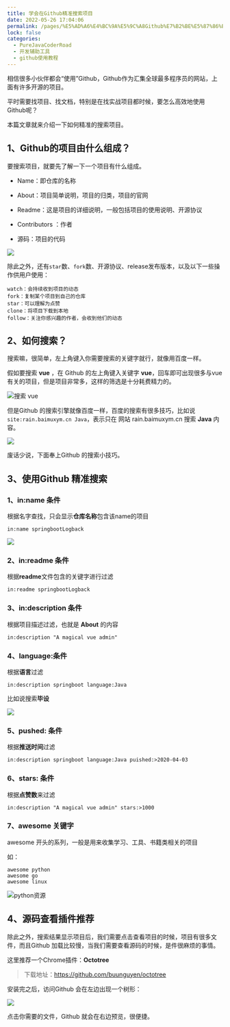 ```yaml
---
title: 学会在Github精准搜索项目
date: 2022-05-26 17:04:06
permalink: /pages/%E5%AD%A6%E4%BC%9A%E5%9C%A8Github%E7%B2%BE%E5%87%86%E6%90%9C%E7%B4%A2%E9%A1%B9%E7%9B%AE
lock: false
categories: 
  - PureJavaCoderRoad
  - 开发辅助工具
  - github使用教程
---
```

相信很多小伙伴都会“使用”Github，Github作为汇集全球最多程序员的网站，上面有许多开源的项目。

平时需要找项目、找文档，特别是在找实战项目都时候，要怎么高效地使用Github呢？

本篇文章就来介绍一下如何精准的搜索项目。

## 1、Github的项目由什么组成？

要搜索项目，就要先了解一下一个项目有什么组成。

- Name：即仓库的名称

- About：项目简单说明，项目的归类，项目的官网

- Readme：这是项目的详细说明，一般包括项目的使用说明、开源协议

- Contributors ：作者

- 源码：项目的代码

![](https://cdn.jsdelivr.net/gh/DogerRain/image@main/img/image-20210311141251744.png)

除此之外，还有`star`数、`fork`数、开源协议、release发布版本，以及以下一些操作供用户使用：

```
watch：会持续收到项目的动态
fork：复制某个项目到自己的仓库
star：可以理解为点赞
clone：将项目下载到本地
follow：关注你感兴趣的作者，会收到他们的动态
```



##  2、如何搜索？

搜索嘛，很简单，左上角键入你需要搜索的关键字就行，就像用百度一样。

假如要搜索 **vue** ，在 Github 的左上角键入关键字  **vue**，回车即可出现很多与vue有关的项目，但是项目非常多，这样的筛选是十分耗费精力的。

![搜索 vue](https://cdn.jsdelivr.net/gh/DogerRain/image@main/img/image-20210311101815088.png)

但是Github 的搜索引擎就像百度一样，百度的搜索有很多技巧，比如说 `site:rain.baimuxym.cn Java`，表示只在 网站 rain.baimuxym.cn 搜索 **Java** 内容。

![](https://cdn.jsdelivr.net/gh/DogerRain/image@main/img/image-20210311103140903.png)



废话少说，下面奉上Github 的搜索小技巧。

## 3、使用Github 精准搜索

### 1、in:name  条件

根据名字查找，只会显示**仓库名称**包含该name的项目

```
in:name springbootLogback
```

![](https://cdn.jsdelivr.net/gh/DogerRain/image@main/img/image-20210311111008688.png)

### 2、in:readme 条件

根据**readme**文件包含的关键字进行过滤

```
in:readme springbootLogback
```

### 3、in:description 条件

根据项目描述过滤，也就是 **About** 的内容

```
in:description "A magical vue admin"
```

### 4、language:条件

根据**语言**过滤

```
in:description springboot language:Java
```

比如说搜索**毕设**

![](https://cdn.jsdelivr.net/gh/DogerRain/image@main/img/image-20210311143651096.png)

### 5、pushed: 条件

根据**推送时间**过滤

```
in:description springboot language:Java puished:>2020-04-03
```

### 6、stars: 条件

根据**点赞数**来过滤

```
in:description "A magical vue admin" stars:>1000
```

### 7、awesome 关键字

awesome 开头的系列，一般是用来收集学习、工具、书籍类相关的项目

如：

```
awesome python
awesome go
awesome linux
```

![python资源](https://cdn.jsdelivr.net/gh/DogerRain/image@main/img/image-20210311141028741-1.png)



## 4、源码查看插件推荐

除此之外，搜索结果显示项目后，我们需要点击查看项目的时候，项目有很多文件，而且Github 加载比较慢，当我们需要查看源码的时候，是件很麻烦的事情。

这里推荐一个Chrome插件：**Octotree**

> 下载地址：https://github.com/buunguyen/octotree

安装完之后，访问Github 会在左边出现一个树形：

![](https://cdn.jsdelivr.net/gh/DogerRain/image@main/img/image-20210311143225194.png)

点击你需要的文件，Github 就会在右边预览，很便捷。